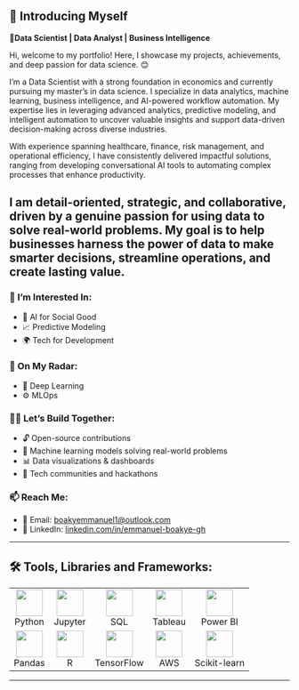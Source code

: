 ## 👋 Introducing Myself

🌟**Data Scientist | Data Analyst | Business Intelligence**

Hi, welcome to my portfolio! Here, I showcase my projects, achievements, and deep passion for data science. 😊

I’m a Data Scientist with a strong foundation in economics and currently pursuing my master’s in data science. I specialize in data analytics, machine learning, business intelligence, and AI-powered workflow automation. My expertise lies in leveraging advanced analytics, predictive modeling, and intelligent automation to uncover valuable insights and support data-driven decision-making across diverse industries.

With experience spanning healthcare, finance, risk management, and operational efficiency, I have consistently delivered impactful solutions, ranging from developing conversational AI tools to automating complex processes that enhance productivity.

I am detail-oriented, strategic, and collaborative, driven by a genuine passion for using data to solve real-world problems. My goal is to help businesses harness the power of data to make smarter decisions, streamline operations, and create lasting value.
---

### 👀 I’m Interested In:
- 🤖 AI for Social Good
- 📈 Predictive Modeling
- 🌍 Tech for Development

### 🚀 On My Radar:
- 🧠 Deep Learning
- ⚙️ MLOps

### 🧑‍💻 Let’s Build Together:
- 🔓 Open-source contributions
- 🤯 Machine learning models solving real-world problems
- 📊 Data visualizations & dashboards
- 💬 Tech communities and hackathons
  
### 📫 Reach Me:
-  📧 Email: boakyemmanuel1@outlook.com
-  🔗 LinkedIn: [linkedin.com/in/emmanuel-boakye-gh](https://linkedin.com/in/emmanuel-boakye-gh)


---

## 🛠️ Tools, Libraries and Frameworks:

<table>
  <tr>
    <td align="center"><img src="https://skillicons.dev/icons?i=python" width="48" /><br/>Python</td>
    <td align="center"><img src="https://cdn.jsdelivr.net/gh/devicons/devicon/icons/jupyter/jupyter-original.svg" width="48" /><br/>Jupyter</td>
    <td align="center"><img src="https://upload.wikimedia.org/wikipedia/commons/8/87/Sql_data_base_with_logo.png" width="48" /><br/>SQL</td>
    <td align="center"><img src="https://upload.wikimedia.org/wikipedia/commons/4/4b/Tableau_Logo.png" width="48" /><br/>Tableau</td>
    <td align="center"><img src="https://upload.wikimedia.org/wikipedia/commons/c/cf/New_Power_BI_Logo.svg" width="48" /><br/>Power BI</td>
  </tr>
  <tr>
    <td align="center"><img src="https://cdn.jsdelivr.net/gh/devicons/devicon/icons/pandas/pandas-original.svg" width="48" /><br/>Pandas</td>
    <td align="center"><img src="https://skillicons.dev/icons?i=r" width="48" /><br/>R</td>
    <td align="center"><img src="https://skillicons.dev/icons?i=tensorflow" width="48" /><br/>TensorFlow</td>
    <td align="center"><img src="https://skillicons.dev/icons?i=aws" width="48" /><br/>AWS</td>
    <td align="center"><img src="https://upload.wikimedia.org/wikipedia/commons/0/05/Scikit_learn_logo_small.svg" width="48" /><br/>Scikit-learn</td>
  </tr>
</table>

---

> 

